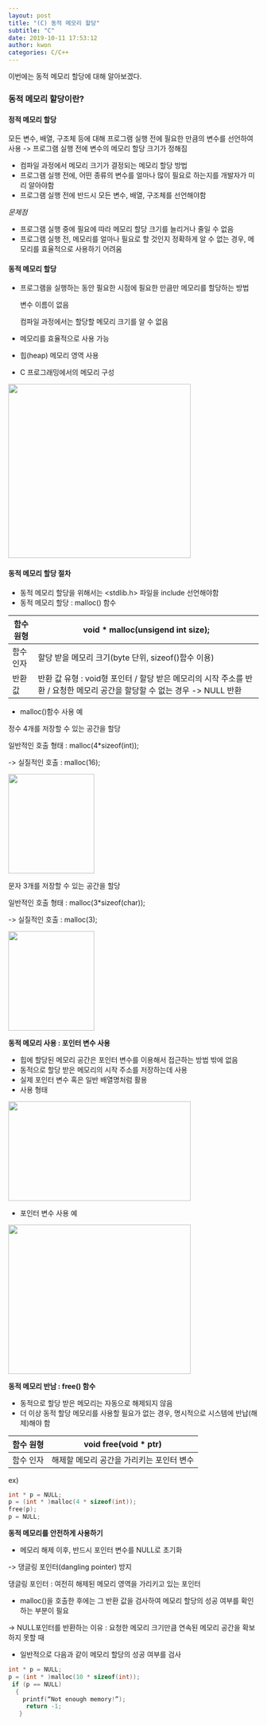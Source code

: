 ```yaml
---
layout: post
title: "(C) 동적 메모리 할당"
subtitle: "C"
date: 2019-10-11 17:53:12
author: kwon
categories: C/C++
---
```

이번에는 동적 메모리 할당에 대해 알아보겠다.

### 동적 메모리 할당이란?
#### **정적 메모리 할당**
모든 변수, 배열, 구조체 등에 대해 프로그램 실행 전에 필요한 만큼의 변수를 선언하여 사용 -> 프로그램 실행 전에 변수의 메모리 할당 크기가 정해짐

- 컴파일 과정에서 메모리 크기가 결정되는 메모리 할당 방법
- 프로그램 실행 전에, 어떤 종류의 변수를 얼마나 많이 필요로 하는지를 개발자가 미리 알아야함
- 프로그램 실행 전에 반드시 모든 변수, 배열, 구조체를 선언해야함

_문제점_
- 프로그램 실행 중에 필요에 따라 메모리 할당 크기를 늘리거나 줄일 수 없음
- 프로그램 실행 전, 메모리를 얼마나 필요로 할 것인지 정확하게 알 수 없는 경우, 메모리를 효율적으로 사용하기 어려움

#### **동적 메모리 할당**
- 프로그램을 실행하는 동안 필요한 시점에 필요한 만큼만 메모리를 할당하는 방법

  변수 이름이 없음

  컴파일 과정에서는 할당할 메모리 크기를 알 수 없음
- 메모리를 효율적으로 사용 가능
- 힙(heap) 메모리 영역 사용

- C 프로그래밍에서의 메모리 구성


<div style="width: 90%; height: 350px;">
    <img src="https://kyu9341.github.io/assets/cpointer6.png" style="width: 90%
    ; height: 350px;">
</div>

#### 동적 메모리 할당 절차
- 동적 메모리 할당을 위해서는 <stdlib.h> 파일을 include 선언해야함
- 동적 메모리 할당 : malloc() 함수

함수 원형|void * malloc(unsigend int size);
---|--------
함수 인자| 할당 받을 메모리 크기(byte 단위, sizeof()함수 이용)
반환 값| 반환 값 유형 : void형 포인터 / 할당 받은 메모리의 시작 주소를 반환 / 요청한 메모리 공간을 할당할 수 없는 경우 -> NULL 반환

- malloc()함수 사용 예

정수 4개를 저장할 수 있는 공간을 할당

일반적인 호출 형태 : malloc(4*sizeof(int));

-> 실질적인 호출 : malloc(16);

<div style="width: 70%; height: 200px;">
    <img src="https://kyu9341.github.io/assets/cpointer7.png" style="width: 70%
    ; height: 200px;">
</div>

문자 3개를 저장할 수 있는 공간을 할당

일반적인 호출 형태 : malloc(3*sizeof(char));

-> 실질적인 호출 : malloc(3);

<div style="width: 70%; height: 200px;">
    <img src="https://kyu9341.github.io/assets/cpointer8.png" style="width: 70%
    ; height: 200px;">
</div>

**동적 메모리 사용 : 포인터 변수 사용**

- 힙에 할당된 메모리 공간은 포인터 변수를 이용해서 접근하는 방법 밖에 없음
- 동적으로 할당 받은 메모리의 시작 주소를 저장하는데 사용
- 실제 포인터 변수 혹은 일반 배열명처럼 활용
- 사용 형태
<div style="width: 90%; height: 200px;">
    <img src="https://kyu9341.github.io/assets/cpointer9.png" style="width: 90%
    ; height: 200px;">
</div>


- 포인터 변수 사용 예
<div style="width: 90%; height: 300px;">
    <img src="https://kyu9341.github.io/assets/cpointer10.png" style="width: 90%
    ; height: 300px;">
</div>

**동적 메모리 반남 : free() 함수**

- 동적으로 할당 받은 메모리는 자동으로 해제되지 않음
- 더 이상 동적 할당 메모리를 사용할 필요가 없는 경우, 명시적으로 시스템에 반납(해제)해야 함

함수 원형 | void free(void * ptr)
---|---
함수 인자 | 해제할 메모리 공간을 가리키는 포인터 변수

ex)
```c
int * p = NULL;
p = (int * )malloc(4 * sizeof(int));
free(p);
p = NULL;
```

**동적 메모리를 안전하게 사용하기**

- 메모리 해제 이후, 반드시 포인터 변수를 NULL로 초기화

-> 댕글링 포인터(dangling pointer) 방지

댕글링 포인터 : 여전히 해제된 메모리 영역을 가리키고 있는 포인터

- malloc()을 호출한 후에는 그 반환 값을 검사하여 메모리 할당의 성공 여부를 확인하는 부분이 필요

-> NULL포인터를 반환하는 이유 : 요청한 메모리 크기만큼 연속된 메모리 공간을 확보하지 못할 때

- 일반적으로 다음과 같이 메모리 할당의 성공 여부를 검사

```c
int * p = NULL;
p = (int * )malloc(10 * sizeof(int));
 if (p == NULL)
  {
    printf(“Not enough memory!”);
     return -1;
   }

```

